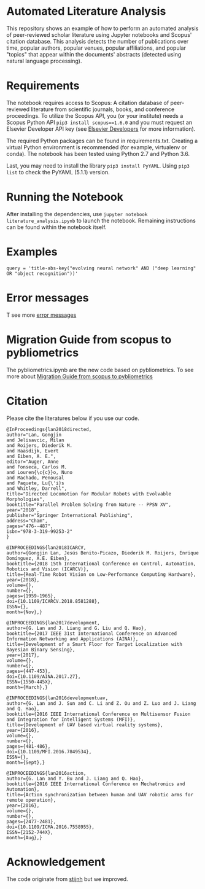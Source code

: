 # Automated Literature Analysis

This repository shows an example of how to perform an automated analysis of peer-reviewed scholar literature using Jupyter notebooks and Scopus' citation database. This analysis detects the number of publications over time, popular authors, popular venues, popular affiliations, and popular "topics" that appear within the documents' abstracts (detected using natural language processing).

# Requirements

The notebook requires access to Scopus: A citation database of peer-reviewed literature from scientific journals, books, and conference proceedings. To utilize the Scopus API, you (or your institute) needs a Scopus Python API `pip3 install scopus==1.6.0` and you must request an Elsevier Developer API key (see [Elsevier Developers](https://dev.elsevier.com/sc_apis.html) for more information).

The required Python packages can be found in requirements.txt. Creating a virtual Python environment is recommended (for example, virtualenv or conda). The notebook has been tested using Python 2.7 and Python 3.6.

Last, you may need to install the library `pip3 install PyYAML`. Using `pip3 list` to check the PyYAML (5.1.1) version.

# Running the Notebook

After installing the dependencies, use `jupyter notebook literature_analysis.ipynb` to launch the notebook. Remaining instructions can be found within the notebook itself.

# Examples

```
query = 'title-abs-key("evolving neural network" AND ("deep learning" OR "object recognition"))' 
```

# Error messages

T see more [error messages](https://pybliometrics.readthedocs.io/en/stable/tips.html#error-messages)

# Migration Guide from scopus to pybliometrics
The pybliometrics.ipynb are the new code based on pybliometrics. To see more about [Migration Guide from scopus to pybliometrics](https://pybliometrics.readthedocs.io/en/stable/tips.html)



# Citation

Please cite the literatures below if you use our code.
```
@InProceedings{lan2018directed,
author="Lan, Gongjin
and Jelisavcic, Milan
and Roijers, Diederik M.
and Haasdijk, Evert
and Eiben, A. E.",
editor="Auger, Anne
and Fonseca, Carlos M.
and Louren{\c{c}}o, Nuno
and Machado, Penousal
and Paquete, Lu{\'i}s
and Whitley, Darrell",
title="Directed Locomotion for Modular Robots with Evolvable Morphologies",
booktitle="Parallel Problem Solving from Nature -- PPSN XV",
year="2018",
publisher="Springer International Publishing",
address="Cham",
pages="476--487",
isbn="978-3-319-99253-2"
}

@INPROCEEDINGS{lan2018ICARCV, 
author={Gongjin Lan, Jesús Benito-Picazo, Diederik M. Roijers, Enrique Domínguez, A.E. Eiben}, 
booktitle={2018 15th International Conference on Control, Automation, Robotics and Vision (ICARCV)}, 
title={Real-Time Robot Vision on Low-Performance Computing Hardware}, 
year={2018}, 
volume={}, 
number={}, 
pages={1959-1965}, 
doi={10.1109/ICARCV.2018.8581288}, 
ISSN={}, 
month={Nov},}

@INPROCEEDINGS{lan2017development, 
author={G. Lan and J. Liang and G. Liu and Q. Hao}, 
booktitle={2017 IEEE 31st International Conference on Advanced Information Networking and Applications (AINA)}, 
title={Development of a Smart Floor for Target Localization with Bayesian Binary Sensing}, 
year={2017}, 
volume={}, 
number={}, 
pages={447-453}, 
doi={10.1109/AINA.2017.27}, 
ISSN={1550-445X}, 
month={March},}

@INPROCEEDINGS{lan2016developmentuav, 
author={G. Lan and J. Sun and C. Li and Z. Ou and Z. Luo and J. Liang and Q. Hao}, 
booktitle={2016 IEEE International Conference on Multisensor Fusion and Integration for Intelligent Systems (MFI)}, 
title={Development of UAV based virtual reality systems}, 
year={2016}, 
volume={}, 
number={}, 
pages={481-486}, 
doi={10.1109/MFI.2016.7849534}, 
ISSN={}, 
month={Sept},}

@INPROCEEDINGS{lan2016action, 
author={G. Lan and Y. Bu and J. Liang and Q. Hao}, 
booktitle={2016 IEEE International Conference on Mechatronics and Automation}, 
title={Action synchronization between human and UAV robotic arms for remote operation}, 
year={2016}, 
volume={}, 
number={}, 
pages={2477-2481},  
doi={10.1109/ICMA.2016.7558955}, 
ISSN={2152-744X}, 
month={Aug},}
```

# Acknowledgement
The code originate from [stijnh](https://github.com/stijnh/automated-literature-analysis.git) but we improved. 
